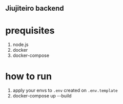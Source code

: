 ## Jiujiteiro backend

# prequisites

1. node.js
2. docker
3. docker-compose

# how to run

1. apply your envs to `.env` created on `.env.template`
2. docker-compose up --build
